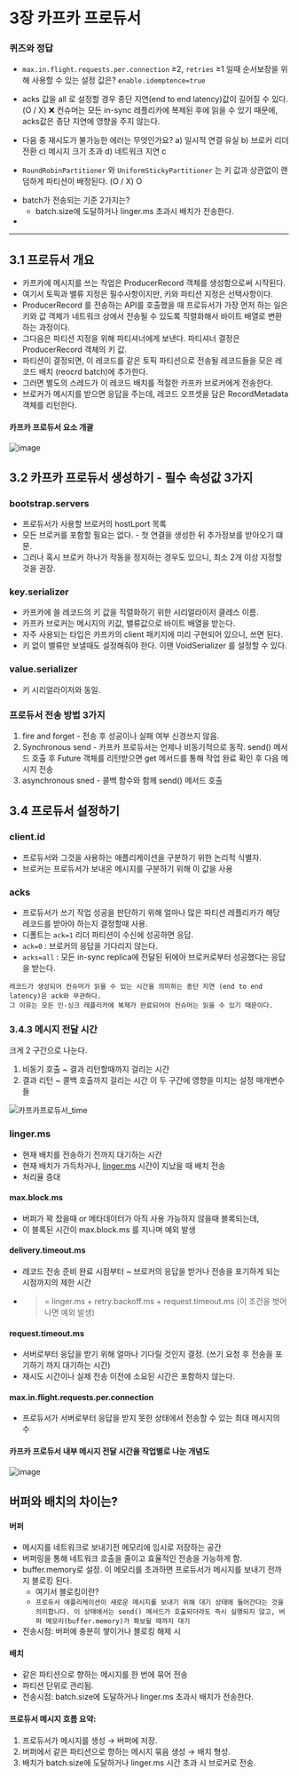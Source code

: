 # 3장 카프카 프로듀서

### 퀴즈와 정답
- `max.in.flight.requests.per.connection` ≥2, `retries` ≥1 일때 순서보장을 위해 사용할 수 있는 설정 값은?
    `enable.idemptence=true`
- acks 값을 all 로 설정할 경우 종단 지연(end to end latency)값이 길어질 수 있다. (O / X)
    ❌ 컨슈머는 모든 in-sync 레플리카에 복제된 후에 읽을 수 있기 때문에, acks값은 종단 지연에 영향을 주지 않는다.
    
- 다음 중 재시도가 불가능한 에러는 무엇인가요?
a) 일시적 연결 유실
b) 브로커 리더 전환
c) 메시지 크기 초과
d) 네트워크 지연
    c
- `RoundRobinPartitioner` 와 `UniformStickyPartitioner` 는 키 값과 상관없이 랜덤하게 파티션이 배정된다. (O / X)
    O

 * batch가 전송되는 기준 2가지는?
   * batch.size에 도달하거나 linger.ms 초과시 배치가 전송한다.
 *  
---

## 3.1 프로듀서 개요
 * 카프카에 메시지를 쓰는 작업은 ProducerRecord 객체를 생성함으로써 시작된다.
 * 여기서 토픽과 밸류 지정은 필수사항이지만, 키와 파티션 지정은 선택사항이다.
 * ProducerRecord 를 전송하는 API를 호출했을 때 프로듀서가 가장 먼저 하는 일은 키와 값 객체가 네트워크 상에서 전송될 수 있도록 직렬화해서 바이트 배열로 변환하는 과정이다.
 * 그다음은 파티션 지정을 위해 파티셔너에게 보낸다. 파티셔너 결정은 ProducerRecord 객체의 키 값.
 * 파티션이 결정되면, 이 레코드를 같은 토픽 파티션으로 전송될 레코드들을 모은 레코드 배치 (reocrd batch)에 추가한다.
 * 그러면 별도의 스레드가 이 레코드 배치를 적절한 카프카 브로커에게 전송한다.
 * 브로커가 메시지를 받으면 응답을 주는데, 레코드 오프셋을 담은 RecordMetadata 객체를 리턴한다.


#### 카프카 프로듀서 요소 개괄
![image](https://github.com/user-attachments/assets/fa4da5b3-e31a-47e4-807e-3a289cdcd7be)


## 3.2 카프카 프로듀서 생성하기 - 필수 속성값 3가지
### bootstrap.servers
 * 프로듀서가 사용할 브로커의 hostLport 목록
 * 모든 브로커를 포함할 필요는 없다. - 첫 연결을 생성한 뒤 추가정보를 받아오기 떄문.
 * 그러나 혹시 브로커 하나가 작동을 정지하는 경우도 있으니, 최소 2개 이상 지정할 것을 권장.

### key.serializer
 * 카프카에 쓸 레코드의 키 값을 직렬화하기 위한 시리얼라이저 클레스 이름.
 * 카프카 브로커는 메시지의 키값, 밸류값으로 바이트 배열을 받는다.
 * 자주 사용되는 타입은 카프카의 client 패키지에 미리 구현되어 있으니, 쓰면 된다.
 * 키 없이 밸류만 보낼때도 설정해줘야 한다. 이땐 VoidSerializer 를 설정할 수 있다.

### value.serializer
 * 키 시리얼라이저와 동일.

### 프로듀서 전송 방법 3가지
 1. fire and forget - 전송 후 성공이나 실패 여부 신경쓰지 않음.
 2. Synchronous send - 카프카 프로듀서는 언제나 비동기적으로 동작. send() 메서드 호출 후 Future 객체를 리턴받으면 get 메서드를 통해 작업 완료 확인 후 다음 메시지 전송
 3. asynchronous sned - 콜백 함수와 함께 send() 메서드 호출

## 3.4 프로듀서 설정하기
### client.id
 * 프로듀서와 그것을 사용하는 애플리케이션을 구분하기 위한 논리적 식별자.
 * 브로커는 프로듀서가 보내온 메시지를 구분하기 위해 이 값을 사용

### acks
 * 프로듀서가 쓰기 작업 성공을 판단하기 위해 얼마나 많은 파티션 레플리카가 해당 레코드를 받아야 하는지 결정할때 사용.
 * 디폴트는 `ack=1` 리더 파티션이 수신에 성공하면 응답.
 * `ack=0` : 브로커의 응답을 기다리지 않는다.
 * `acks=all` : 모든 in-sync replica에 전달된 뒤에아 브로커로부터 성공했다는 응답을 받는다.

```
레코드가 생성되어 컨슈머가 읽을 수 있는 시간을 의미하는 종단 지연 (end to end latency)은 ack와 무관하다.
그 이유는 모든 인-싱크 레플리카에 복제가 완료되어야 컨슈머는 읽을 수 있기 때문이다.
```

### 3.4.3 메시지 전달 시간
크게 2 구간으로 나눈다.
1. 비동기 호출 ~ 결과 리턴할때까지 걸리는 시간
2. 결과 리턴 ~ 콜백 호출까지 걸리는 시간
이 두 구간에 영향을 미치는 설정 매개변수들

![카프카프로듀서_time](https://github.com/user-attachments/assets/fad3d1d4-361c-4ad7-b749-67c3c307d87d)


### linger.ms
 * 현재 배치를 전송하기 전까지 대기하는 시간
 * 현재 배치가 가득차거나, [linger.ms](http://linger.ms) 시간이 지났을 때 배치 전송
 * 처리율 증대

#### max.block.ms
 * 버퍼가 꽉 찼을때 or 메타데이터가 아직 사용 가능하지 않을때 블록되는데,
 * 이 블록된 시간이 max.block.ms 를 지나며 예외 발생

#### delivery.timeout.ms
 * 레코드 전송 준비 완료 시점부터 ~ 브로커의 응답을 받거나 전송을 포기하게 되는 시점까지의 제한 시간
 * >= linger.ms + retry.backoff.ms + request.timeout.ms (이 조건을 벗어나면 예외 발생)

#### request.timeout.ms
 * 서버로부터 응답을 받기 위해 얼마나 기다릴 것인지 결정. (쓰기 요청 후 전송을 포기하기 까지 대기하는 시간)
 * 재시도 시간이나 실제 전송 이전에 소요된 시간은 포함하지 않는다.

#### max.in.flight.requests.per.connection
 * 프로듀서가 서버로부터 응답을 받지 못한 상태에서 전송할 수 있는 최대 메시지의 수



#### 카프카 프로듀서 내부 메시지 전달 시간을 작업별로 나눈 개념도
![image](https://github.com/user-attachments/assets/4311d26e-f7dd-4a89-94a4-6efc201e2b50)


## 버퍼와 배치의 차이는?
#### 버퍼
 * 메시지를 네트워크로 보내기전  메모리에 임시로 저장하는 공간
 * 버퍼링을 통해 네트워크 호출을 줄이고 효율적인 전송을 가능하게 함.
 * buffer.memory로 설정. 이 메모리를 초과하면 프로듀서가 메시지를 보내기 전까지 블로킹 된다.
   * 여기서 블로킹이란?
   * `프로듀서 애플리케이션이 새로운 메시지를 보내기 위해 대기 상태에 들어간다는 것을 의미합니다. 이 상태에서는 send() 메서드가 호출되더라도 즉시 실행되지 않고, 버퍼 메모리(buffer.memory)가 확보될 때까지 대기`  
 * 전송시점: 버퍼에 충분히 쌓이거나 블로킹 해제 시

#### 배치
 * 같은 파티션으로 향하는 메시지를 한 번에 묶어 전송
 * 파티션 단위로 관리됨.
 * 전송시점: batch.size에 도달하거나 linger.ms 초과시 배치가 전송한다.

#### 프로듀서 메시지 흐름 요약:
1. 프로듀서가 메시지를 생성 → 버퍼에 저장.
2. 버퍼에서 같은 파티션으로 향하는 메시지 묶음 생성 → 배치 형성.
3. 배치가 batch.size에 도달하거나 linger.ms 시간 초과 시 브로커로 전송.
